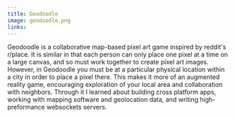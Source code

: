 ```yaml
---
title: Geodoodle
image: geodoodle.png
links:
---
```


Geodoodle is a collaborative map-based pixel art game inspired by reddit's r/place. It is similar in that each person can only place one pixel at a time on a large canvas, and so must work together to create pixel art images. However, in Geodoodle you must be at a particular physical location within a city in order to place a pixel there. This makes it more of an augmented reality game, encouraging exploration of your local area and collaboration with neighbors. Through it I learned about building cross platform apps, working with mapping software and geolocation data, and writing high-preformance websockets servers.
